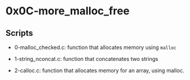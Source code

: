 # 0x0C-more_malloc_free

## Scripts

- 0-malloc_checked.c:
	function that allocates memory using `malloc`

- 1-string_nconcat.c:
	function that concatenates two strings

- 2-calloc.c:
	function that allocates memory for an array, using malloc.

